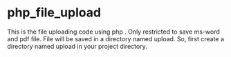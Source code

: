 # php_file_upload
This is the file uploading code using php . Only restricted to save ms-word and pdf file. File will be saved in a directory named upload.
So, first create a directory named upload in your project directory.
